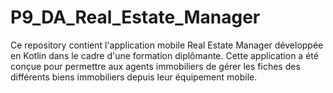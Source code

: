 # P9_DA_Real_Estate_Manager

Ce repository contient l'application mobile Real Estate Manager développée en Kotlin dans le cadre d'une formation diplômante.
Cette application a été conçue pour permettre aux agents immobiliers de gérer les fiches des différents biens immobiliers depuis leur équipement mobile.
